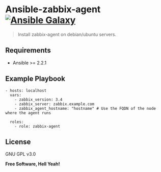 Ansible-zabbix-agent [![Ansible Galaxy](https://img.shields.io/badge/galaxy-zabbix-660198.svg)][1]
===

> Install zabbix-agent on debian/ubuntu servers.

Requirements
---

- Ansible >= 2.2.1

Example Playbook
---

```
- hosts: localhost
  vars:
    - zabbix_version: 3.4
    - zabbix_server: zabbix.example.com
    - zabbix_agent_hostname: "hostname" # Use the FQDN of the node where the agent runs

  roles:
    - role: zabbix-agent
```

License
---

GNU GPL v3.0

**Free Software, Hell Yeah!**

[1]: https://galaxy.ansible.com/ston3o/zabbix-agent/
